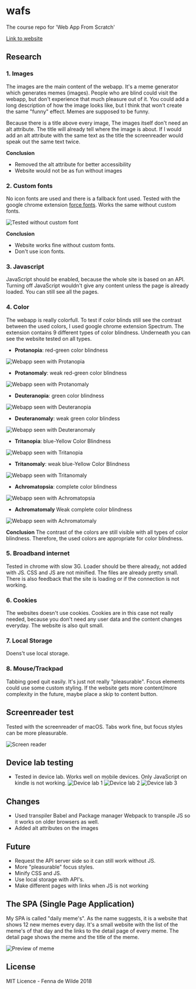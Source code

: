 # wafs
The course repo for 'Web App From Scratch'

[Link to website](http://fennadewilde.nl/wafs/index.html)

## Research 

### 1. Images
The images are the main content of the webapp. It's a meme generator which generates memes (images). People who are blind could visit the webapp, but don't experience that much pleasure out of it. You could add a long description of how the image looks like, but I think that won't create the same "funny" effect. Memes are supposed to be funny. 

Because there is a title above every image, The images itself don't need an alt attribute. The title will already tell where the image is about. If I would add an alt attribute with the same text as the title the screenreader would speak out the same text twice. 

<b>Conclusion</b>

* Removed the alt attribute for better accessibility
* Website would not be as fun without images

### 2. Custom fonts

No icon fonts are used and there is a fallback font used. Tested with the google chrome extension [force fonts](https://chrome.google.com/webstore/detail/force-font/iidenkflofaiinggabfmdjbomolidnie). Works the same without custom fonts.

![Tested without custom font](https://github.com/fennadew/wafs/blob/browser_technologies/app/static/images/customfonts.png "Tested without custom font")

<b>Conclusion</b>

* Website works fine without custom fonts.
* Don't use icon fonts.


### 3. Javascript

JavaScript should be enabled, because the whole site is based on an API. Turning off JavaScript wouldn't give any content unless the page is already loaded. You can still see all the pages.

### 4. Color

The webapp is really colorfull. To test if color blinds still see the contrast between the used colors, I used  google chrome extension Spectrum. The extension contains 9 different types of color blindness. Underneath you can see the website tested on all types.

* <b>Protanopia</b>: red-green color blindness

![Webapp seen with Protanopia](https://github.com/fennadew/wafs/blob/browser_technologies/app/static/images/testcolor.png "Webapp seen with Protanopia")

* <b>Protanomaly</b>: weak red-green color blindness

![Webapp seen with Protanomaly](https://github.com/fennadew/wafs/blob/browser_technologies/app/static/images/testcolor2.png "Webapp seen with Protanomaly")

* <b>Deuteranopia</b>: green color blindness

![Webapp seen with Deuteranopia](https://github.com/fennadew/wafs/blob/browser_technologies/app/static/images/testcolor3.png "Webapp seen with Deuteranopia")

* <b>Deuteranomaly</b>: weak green color blindess

![Webapp seen with Deuteranomaly](https://github.com/fennadew/wafs/blob/browser_technologies/app/static/images/testcolor4.png "Webapp seen with Deuteranomaly")

* <b>Tritanopia</b>: blue-Yellow Color Blindness

![Webapp seen with Tritanopia](https://github.com/fennadew/wafs/blob/browser_technologies/app/static/images/testcolor5.png "Webapp seen with Tritanopia")

* <b>Tritanomaly</b>: weak blue-Yellow Color Blindness

![Webapp seen with Tritanomaly](https://github.com/fennadew/wafs/blob/browser_technologies/app/static/images/testcolor6.png "Webapp seen with Tritanomaly")

* <b>Achromatopsia</b>: complete color blindness

![Webapp seen with Achromatopsia](https://github.com/fennadew/wafs/blob/browser_technologies/app/static/images/testcolor7.png "Webapp seen with Achromatopsia")

* <b>Achromatomaly</b> Weak complete color blindness

![Webapp seen with Achromatomaly](https://github.com/fennadew/wafs/blob/browser_technologies/app/static/images/testcolor8.png "Webapp seen with Achromatomaly")

<b>Conclusion</b>
The contrast of the colors are still visible with all types of color blindness. Therefore, the used colors are appropriate for color blindness. 
 

### 5. Broadband internet

Tested in chrome with slow 3G. Loader should be there already, not added with JS. CSS and JS are not minified. The files are already pretty small. There is also feedback that the site is loading or if the connection is not working.

### 6. Cookies

The websites doesn't use cookies. Cookies are in this case not really needed, because you don't need any user data and the content changes everyday. The website is also quit small.

### 7. Local Storage

Doens't use local storage.

### 8. Mouse/Trackpad

Tabbing goed quit easily. It's just not really "pleasurable". Focus elements could use some custom styling. If the website gets more content/more complexity in the future, maybe place a skip to content button.


## Screenreader test
Tested with the screenreader of macOS. Tabs work fine, but focus styles can be more pleasurable.

![Screen reader](https://github.com/fennadew/wafs/blob/browser_technologies/app/static/images/screenreader.png "Screen reader")

## Device lab testing
* Tested in device lab. Works well on mobile devices. Only JavaScript on kindle is not working.
![Device lab 1](https://github.com/fennadew/wafs/blob/browser_technologies/app/static/images/test1.JPG "SDevice lab 1")
![Device lab 2](https://github.com/fennadew/wafs/blob/browser_technologies/app/static/images/test2.JPG "SDevice lab 2")
![Device lab 3](https://github.com/fennadew/wafs/blob/browser_technologies/app/static/images/test3.JPG "SDevice lab 3")


## Changes
* Used transpiler Babel and Package manager Webpack to transpile JS so it works on older browsers as well.
* Added alt attributes on the images

## Future
* Request the API server side so it can still work without JS.
* More "pleasurable" focus styles.
* Minify CSS and JS.
* Use local storage with API's.
* Make different pages with links when JS is not working

## The SPA (Single Page Application)
My SPA is called "daily meme's". As the name suggests, it is a website that shows 12 new memes every day. It's a small website with the list of the meme's of that day and the links to the detail page of every meme. The detail page shows the meme and the title of the meme.

![Preview of meme](https://github.com/fennadew/wafs/blob/master/app/static/images/cat.png "Preview of meme")


## License
MIT Licence - Fenna de Wilde 2018


